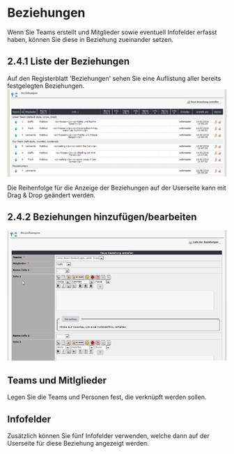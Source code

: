 # Beziehungen

Wenn Sie Teams erstellt und Mitglieder sowie eventuell Infofelder erfasst haben, können Sie diese in Beziehung zueinander setzen.

## 2.4.1 Liste der Beziehungen

Auf den Registerblatt 'Beziehungen' sehen Sie eine Auflistung aller bereits festgelegten Beziehungen. ![](../../.gitbook/assets/2admin_relations_list.png)

Die Reihenfolge für die Anzeige der Beziehungen auf der Userseite kann mit Drag & Drop geändert werden.

## 2.4.2 Beziehungen hinzufügen/bearbeiten

![](../../.gitbook/assets/2admin_relations_add.png)

## Teams und Mitlglieder

Legen Sie die Teams und Personen fest, die verknüpft werden sollen.

## Infofelder

Zusätzlich können Sie fünf Infofelder verwenden, welche dann auf der Userseite für diese Beziehung angezeigt werden.

